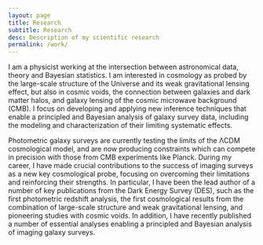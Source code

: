 ```yaml
---
layout: page
title: Research
subtitle: Research
desc: Description of my scientific research
permalink: /work/
---
```


<div class="pretty-links">

I am a physicist working at the intersection between astronomical data, theory and Bayesian statistics. I am interested in cosmology as probed by the large-scale structure of the Universe and its weak gravitational lensing effect, but also in cosmic voids, the connection between galaxies and dark matter halos, and galaxy lensing of the cosmic microwave background (CMB). I focus on developing and applying new inference techniques that enable a principled and Bayesian analysis of galaxy survey data, including the modeling and characterization of their limiting systematic effects.

Photometric galaxy surveys are currently testing the limits of the ΛCDM cosmological model, and are now producing constraints which can compete in precision with those from CMB experiments like Planck. During my career, I have made crucial contributions to the success of imaging surveys as a new key cosmological probe, focusing on overcoming their limitations and reinforcing their strengths. In particular, I have been the lead author of a number of key publications from the Dark Energy Survey (DES), such as the first photometric redshift analysis, the first cosmological results from the combination of large-scale structure and weak gravitational lensing, and pioneering studies with cosmic voids. In addition, I have recently published a number of essential analyses enabling a principled and Bayesian analysis of imaging galaxy surveys.
